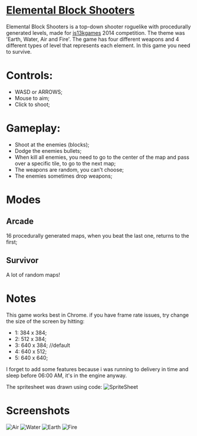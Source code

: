 # [Elemental Block Shooters](http://js13kgames.com/entries/elemental-block-shooters)

Elemental Block Shooters is a top-down shooter roguelike with procedurally generated levels, made for [js13kgames](js13kgames.com) 2014 competition. The theme was 'Earth, Water, Air and Fire'. The game has four different weapons and 4 different types of level that represents each element. In this game you need to survive.

Controls:
=========

- WASD or ARROWS;
- Mouse to aim;
- Click to shoot;

Gameplay:
=========
- Shoot at the enemies (blocks);
- Dodge the enemies bullets;
- When kill all enemies, you need to go to the center of the map and pass over a specific tile, to go to the next map;
- The weapons are random, you can't choose;
- The enemies sometimes drop weapons;

Modes
=====

Arcade
------

16 procedurally generated maps, when you beat the last one, returns to the first;

Survivor
--------
A lot of random maps!

Notes
=====

This game works best in Chrome. if you have frame rate issues, try change the size of the screen by hitting:

  - 1: 384 x 384;
  - 2: 512 x 384;
  - 3: 640 x 384; //default
  - 4: 640 x 512;
  - 5: 640 x 640;

I forget to add some features because i was running to delivery in time and sleep before 06:00 AM, it's in the engine anyway.

The spritesheet was drawn using code:
![SpriteSheet](http://i.imgur.com/4t6oLw0.png)

Screenshots
============
![Air](http://i.imgur.com/FMZ2YQo.png)
![Water](http://i.imgur.com/PREctjV.png)
![Earth](http://i.imgur.com/2GbOvql.png)
![Fire](http://i.imgur.com/VB3obtU.png)